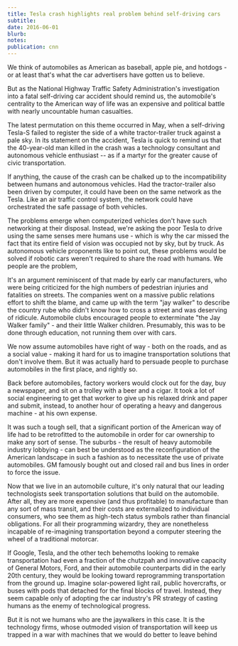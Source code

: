 ```yaml
---
title: Tesla crash highlights real problem behind self-driving cars
subtitle: 
date: 2016-06-01
blurb: 
notes: 
publication: cnn
---
```


We think of automobiles as American as baseball, apple pie, and hotdogs - or at least that's what the car advertisers have gotten us to believe.

But as the National Highway Traffic Safety Administration's investigation into a fatal self-driving car accident should remind us, the automobile's centrality to the American way of life was an expensive and political battle with nearly uncountable human casualties.

The latest permutation on this theme occurred in May, when a self-driving Tesla-S failed to register the side of a white tractor-trailer truck against a pale sky. In its statement on the accident, Tesla is quick to remind us that the 40-year-old man killed in the crash was a technology consultant and autonomous vehicle enthusiast -- as if a martyr for the greater cause of civic transportation.

If anything, the cause of the crash can be chalked up to the incompatibility between humans and autonomous vehicles. Had the tractor-trailer also been driven by computer, it could have been on the same network as the Tesla. Like an air traffic control system, the network could have orchestrated the safe passage of both vehicles.

The problems emerge when computerized vehicles don't have such networking at their disposal. Instead, we're asking the poor Tesla to drive using the same senses mere humans use - which is why the car missed the fact that its entire field of vision was occupied not by sky, but by truck. As autonomous vehicle proponents like to point out, these problems would be solved if robotic cars weren't required to share the road with humans. We people are the problem,

It's an argument reminiscent of that made by early car manufacturers, who were being criticized for the high numbers of pedestrian injuries and fatalities on streets. The companies went on a massive public relations effort to shift the blame, and came up with the term "jay walker" to describe the country rube who didn't know how to cross a street and was deserving of ridicule. Automobile clubs encouraged people to exterminate "the Jay Walker family" - and their little Walker children. Presumably, this was to be done through education, not running them over with cars.

We now assume automobiles have right of way - both on the roads, and as a social value - making it hard for us to imagine transportation solutions that don't involve them. But it was actually hard to persuade people to purchase automobiles in the first place, and rightly so.

Back before automobiles, factory workers would clock out for the day, buy a newspaper, and sit on a trolley with a beer and a cigar. It took a lot of social engineering to get that worker to give up his relaxed drink and paper and submit, instead, to another hour of operating a heavy and dangerous machine - at his own expense.

It was such a tough sell, that a significant portion of the American way of life had to be retrofitted to the automobile in order for car ownership to make any sort of sense. The suburbs - the result of heavy automobile industry lobbying - can best be understood as the reconfiguration of the American landscape in such a fashion as to necessitate the use of private automobiles. GM famously bought out and closed rail and bus lines in order to force the issue.

Now that we live in an automobile culture, it's only natural that our leading technologists seek transportation solutions that build on the automobile. After all, they are more expensive (and thus profitable) to manufacture than any sort of mass transit, and their costs are externalized to individual consumers, who see them as high-tech status symbols rather than financial obligations. For all their programming wizardry, they are nonetheless incapable of re-imagining transportation beyond a computer steering the wheel of a traditional motorcar.

If Google, Tesla, and the other tech behemoths looking to remake transportation had even a fraction of the chutzpah and innovative capacity of General Motors, Ford, and their automobile counterparts did in the early 20th century, they would be looking toward reprogramming transportation from the ground up. Imagine solar-powered light rail, public hovercrafts, or buses with pods that detached for the final blocks of traveI. Instead, they seem capable only of adopting the car industry's PR strategy of casting humans as the enemy of technological progress.

But it is not we humans who are the jaywalkers in this case. It is the technology firms, whose outmoded vision of transportation will keep us trapped in a war with machines that we would do better to leave behind
